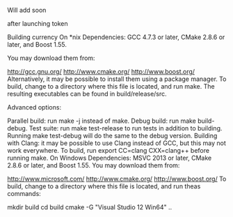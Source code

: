 Will add soon

after launching token

Building currency
On *nix
Dependencies: GCC 4.7.3 or later, CMake 2.8.6 or later, and Boost 1.55.

You may download them from:

http://gcc.gnu.org/
http://www.cmake.org/
http://www.boost.org/
Alternatively, it may be possible to install them using a package manager.
To build, change to a directory where this file is located, and run make. The resulting executables can be found in build/release/src.

Advanced options:

Parallel build: run make -j<number of threads> instead of make.
Debug build: run make build-debug.
Test suite: run make test-release to run tests in addition to building. Running make test-debug will do the same to the debug version.
Building with Clang: it may be possible to use Clang instead of GCC, but this may not work everywhere. To build, run export CC=clang CXX=clang++ before running make.
On Windows
Dependencies: MSVC 2013 or later, CMake 2.8.6 or later, and Boost 1.55. You may download them from:

http://www.microsoft.com/
http://www.cmake.org/
http://www.boost.org/
To build, change to a directory where this file is located, and run theas commands:

mkdir build
cd build
cmake -G "Visual Studio 12 Win64" ..
